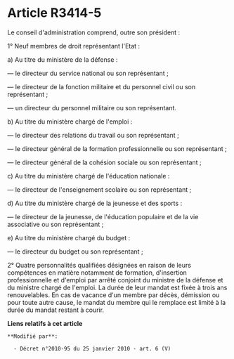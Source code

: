 # Article R3414-5

Le conseil d'administration comprend, outre son président : 

1° Neuf membres de droit représentant l'Etat : 

a) Au titre du ministère de la défense : 

― le directeur du service national ou son représentant ; 

― le directeur de la fonction militaire et du personnel civil ou son représentant ; 

― un directeur du personnel militaire ou son représentant. 

b) Au titre du ministère chargé de l'emploi : 

― le directeur des relations du travail ou son représentant ; 

― le directeur général de la formation professionnelle ou son représentant ; 

― le      directeur général de la cohésion sociale  ou son représentant ; 

c) Au titre du ministère chargé de l'éducation nationale : 

― le directeur de l'enseignement scolaire ou son représentant ; 

d) Au titre du ministère chargé de la jeunesse et des sports : 

― le directeur de la jeunesse, de l'éducation populaire et de la vie associative ou son représentant ; 

e) Au titre du ministère chargé du budget : 

― le directeur du budget ou son représentant ; 

2° Quatre personnalités qualifiées désignées en raison de leurs compétences en matière notamment de formation, d'insertion
professionnelle et d'emploi par arrêté conjoint du ministre de la défense et du ministre chargé de l'emploi. La durée de leur
mandat est fixée à trois ans renouvelables. En cas de vacance d'un membre par décès, démission ou pour toute autre cause, le
mandat du membre qui le remplace est limité à la durée du mandat restant à courir.

**Liens relatifs à cet article**

	**Modifié par**:

	  - Décret n°2010-95 du 25 janvier 2010 - art. 6 (V)
